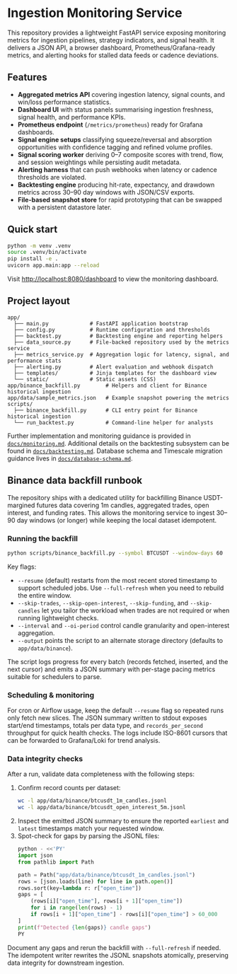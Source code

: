 # Ingestion Monitoring Service

This repository provides a lightweight FastAPI service exposing monitoring metrics for ingestion pipelines,
strategy indicators, and signal health. It delivers a JSON API, a browser dashboard, Prometheus/Grafana-ready metrics,
and alerting hooks for stalled data feeds or cadence deviations.

## Features

- **Aggregated metrics API** covering ingestion latency, signal counts, and win/loss performance statistics.
- **Dashboard UI** with status panels summarising ingestion freshness, signal health, and performance KPIs.
- **Prometheus endpoint** (`/metrics/prometheus`) ready for Grafana dashboards.
- **Signal engine setups** classifying squeeze/reversal and absorption opportunities with confidence tagging and refined volume profiles.
- **Signal scoring worker** deriving 0–7 composite scores with trend, flow, and session weightings while persisting audit metadata.
- **Alerting harness** that can push webhooks when latency or cadence thresholds are violated.
- **Backtesting engine** producing hit-rate, expectancy, and drawdown metrics across 30–90 day windows with JSON/CSV exports.
- **File-based snapshot store** for rapid prototyping that can be swapped with a persistent datastore later.

## Quick start

```bash
python -m venv .venv
source .venv/bin/activate
pip install -e .
uvicorn app.main:app --reload
```

Visit [http://localhost:8080/dashboard](http://localhost:8080/dashboard) to view the monitoring dashboard.

## Project layout

```
app/
  ├── main.py             # FastAPI application bootstrap
  ├── config.py           # Runtime configuration and thresholds
  ├── backtest.py         # Backtesting engine and reporting helpers
  ├── data_source.py      # File-backed repository used by the metrics service
  ├── metrics_service.py  # Aggregation logic for latency, signal, and performance stats
  ├── alerting.py         # Alert evaluation and webhook dispatch
  ├── templates/          # Jinja templates for the dashboard view
  └── static/             # Static assets (CSS)
app/binance_backfill.py        # Helpers and client for Binance historical ingestion
app/data/sample_metrics.json   # Example snapshot powering the metrics
scripts/
  ├── binance_backfill.py      # CLI entry point for Binance historical ingestion
  └── run_backtest.py          # Command-line helper for analysts
```

Further implementation and monitoring guidance is provided in [`docs/monitoring.md`](docs/monitoring.md).
Additional details on the backtesting subsystem can be found in [`docs/backtesting.md`](docs/backtesting.md).
Database schema and Timescale migration guidance lives in [`docs/database-schema.md`](docs/database-schema.md).

## Binance data backfill runbook

The repository ships with a dedicated utility for backfilling Binance USDT-margined futures data covering 1m candles, aggregated trades, open interest, and funding rates. This allows the monitoring service to ingest 30–90 day windows (or longer) while keeping the local dataset idempotent.

### Running the backfill

```bash
python scripts/binance_backfill.py --symbol BTCUSDT --window-days 60
```

Key flags:

- `--resume` (default) restarts from the most recent stored timestamp to support scheduled jobs. Use `--full-refresh` when you need to rebuild the entire window.
- `--skip-trades`, `--skip-open-interest`, `--skip-funding`, and `--skip-candles` let you tailor the workload when trades are not required or when running lightweight checks.
- `--interval` and `--oi-period` control candle granularity and open-interest aggregation.
- `--output` points the script to an alternate storage directory (defaults to `app/data/binance`).

The script logs progress for every batch (records fetched, inserted, and the next cursor) and emits a JSON summary with per-stage pacing metrics suitable for schedulers to parse.

### Scheduling & monitoring

For cron or Airflow usage, keep the default `--resume` flag so repeated runs only fetch new slices. The JSON summary written to stdout exposes start/end timestamps, totals per data type, and `records_per_second` throughput for quick health checks. The logs include ISO-8601 cursors that can be forwarded to Grafana/Loki for trend analysis.

### Data integrity checks

After a run, validate data completeness with the following steps:

1. Confirm record counts per dataset:
   ```bash
   wc -l app/data/binance/btcusdt_1m_candles.jsonl
   wc -l app/data/binance/btcusdt_open_interest_5m.jsonl
   ```
2. Inspect the emitted JSON summary to ensure the reported `earliest` and `latest` timestamps match your requested window.
3. Spot-check for gaps by parsing the JSONL files:
   ```python
   python - <<'PY'
   import json
   from pathlib import Path

   path = Path("app/data/binance/btcusdt_1m_candles.jsonl")
   rows = [json.loads(line) for line in path.open()]
   rows.sort(key=lambda r: r["open_time"])
   gaps = [
       (rows[i]["open_time"], rows[i + 1]["open_time"])
       for i in range(len(rows) - 1)
       if rows[i + 1]["open_time"] - rows[i]["open_time"] > 60_000
   ]
   print(f"Detected {len(gaps)} candle gaps")
   PY
   ```

Document any gaps and rerun the backfill with `--full-refresh` if needed. The idempotent writer rewrites the JSONL snapshots atomically, preserving data integrity for downstream ingestion.
